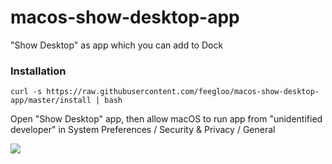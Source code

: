 # macos-show-desktop-app
"Show Desktop" as app which you can add to Dock


### Installation

`curl -s https://raw.githubusercontent.com/feegloo/macos-show-desktop-app/master/install | bash`

Open "Show Desktop" app, then allow macOS to run app from "unidentified developer" in System Preferences / Security & Privacy / General

![](https://www.macworld.co.uk/cmsdata/features/3669596/how_to_open_mac_app_unidentified_developer_780.jpg)
